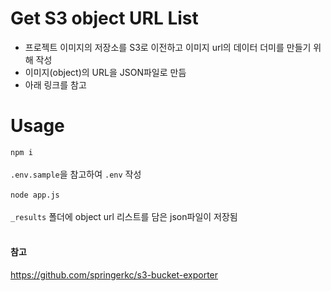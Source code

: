 # Get S3 object URL List

- 프로젝트 이미지의 저장소를 S3로 이전하고 이미지 url의 데이터 더미를 만들기 위해 작성
- 이미지(object)의 URL을 JSON파일로 만듬
- 아래 링크를 참고

# Usage

`npm i`<br><br>
`.env.sample`을 참고하여 `.env` 작성<br><br>
`node app.js`<br><br>
`_results` 폴더에 object url 리스트를 담은 json파일이 저장됨<br><br>

#### 참고

https://github.com/springerkc/s3-bucket-exporter
